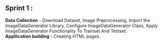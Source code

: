 ## Sprint 1 : <br />
**Data Collection** - Download Dataset, Image Preprocessing, Import the ImageDataGenerator Library, Configure ImageDataGenerator Class, Apply ImageDataGenerator Functionality To Trainset And Testset.  <br />
**Appllication building** - Creating HTML pages.
